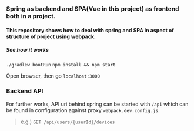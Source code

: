 ### Spring as backend and SPA(Vue in this project) as frontend both in a project.

#### This repository shows how to deal with spring and SPA in aspect of structure of project using webpack.

##### See how it works
`./gradlew bootRun`
`npm install && npm start`

Open browser, then go `localhost:3000`

### Backend API
For further works, API uri behind spring can be started with `/api` which can be found in configuration against proxy `webpack.dev.config.js`.
> e.g.) `GET /api/users/{userId}/devices`
